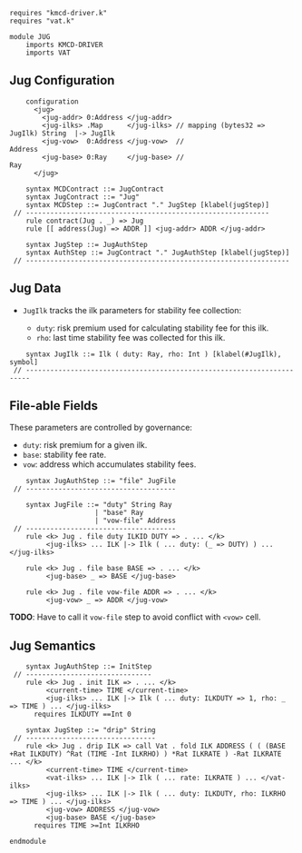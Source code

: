 ```k
requires "kmcd-driver.k"
requires "vat.k"

module JUG
    imports KMCD-DRIVER
    imports VAT
```

Jug Configuration
-----------------

```k
    configuration
      <jug>
        <jug-addr> 0:Address </jug-addr>
        <jug-ilks> .Map      </jug-ilks> // mapping (bytes32 => JugIlk) String  |-> JugIlk
        <jug-vow>  0:Address </jug-vow>  //                             Address
        <jug-base> 0:Ray     </jug-base> //                             Ray
      </jug>
```

```k
    syntax MCDContract ::= JugContract
    syntax JugContract ::= "Jug"
    syntax MCDStep ::= JugContract "." JugStep [klabel(jugStep)]
 // ------------------------------------------------------------
    rule contract(Jug . _) => Jug
    rule [[ address(Jug) => ADDR ]] <jug-addr> ADDR </jug-addr>

    syntax JugStep ::= JugAuthStep
    syntax AuthStep ::= JugContract "." JugAuthStep [klabel(jugStep)]
 // -----------------------------------------------------------------
```

Jug Data
--------

-   `JugIlk` tracks the ilk parameters for stability fee collection:

    -   `duty`: risk premium used for calculating stability fee for this ilk.
    -   `rho`: last time stability fee was collected for this ilk.

```k
    syntax JugIlk ::= Ilk ( duty: Ray, rho: Int ) [klabel(#JugIlk), symbol]
 // -----------------------------------------------------------------------
```

File-able Fields
----------------

These parameters are controlled by governance:

-   `duty`: risk premium for a given ilk.
-   `base`: stability fee rate.
-   `vow`: address which accumulates stability fees.

```k
    syntax JugAuthStep ::= "file" JugFile
 // -------------------------------------

    syntax JugFile ::= "duty" String Ray
                     | "base" Ray
                     | "vow-file" Address
 // -------------------------------------
    rule <k> Jug . file duty ILKID DUTY => . ... </k>
         <jug-ilks> ... ILK |-> Ilk ( ... duty: (_ => DUTY) ) ... </jug-ilks>

    rule <k> Jug . file base BASE => . ... </k>
         <jug-base> _ => BASE </jug-base>

    rule <k> Jug . file vow-file ADDR => . ... </k>
         <jug-vow> _ => ADDR </jug-vow>
```

**TODO**: Have to call it `vow-file` step to avoid conflict with `<vow>` cell.

Jug Semantics
-------------

```k
    syntax JugAuthStep ::= InitStep
 // -------------------------------
    rule <k> Jug . init ILK => . ... </k>
         <current-time> TIME </current-time>
         <jug-ilks> ... ILK |-> Ilk ( ... duty: ILKDUTY => 1, rho: _ => TIME ) ... </jug-ilks>
      requires ILKDUTY ==Int 0
```

```k
    syntax JugStep ::= "drip" String
 // --------------------------------
    rule <k> Jug . drip ILK => call Vat . fold ILK ADDRESS ( ( (BASE +Rat ILKDUTY) ^Rat (TIME -Int ILKRHO) ) *Rat ILKRATE ) -Rat ILKRATE ... </k>
         <current-time> TIME </current-time>
         <vat-ilks> ... ILK |-> Ilk ( ... rate: ILKRATE ) ... </vat-ilks>
         <jug-ilks> ... ILK |-> Ilk ( ... duty: ILKDUTY, rho: ILKRHO => TIME ) ... </jug-ilks>
         <jug-vow> ADDRESS </jug-vow>
         <jug-base> BASE </jug-base>
      requires TIME >=Int ILKRHO
```

```k
endmodule
```
